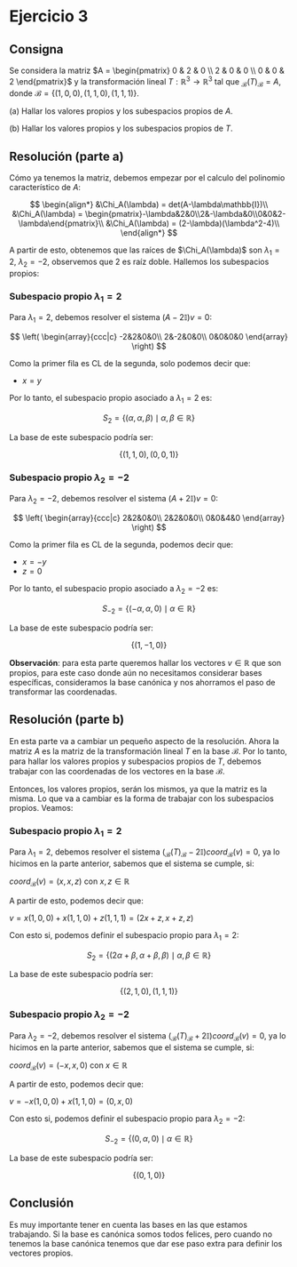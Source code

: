 # Ejercicio 3

## Consigna

Se considera la matriz $A = \begin{pmatrix} 0 & 2 & 0 \\ 2 & 0 & 0 \\ 0 & 0 & 2 \end{pmatrix}$ y la transformación lineal $T: \mathbb{R}^3 \to \mathbb{R}^3$ tal que ${}_{\mathcal{B}}(T)_{\mathcal{B}} = A$, donde $\mathcal{B} = \{(1, 0, 0), (1, 1, 0), (1, 1, 1)\}$.

(a) Hallar los valores propios y los subespacios propios de $A$.

(b) Hallar los valores propios y los subespacios propios de $T$.

## Resolución (parte a)

Cómo ya tenemos la matriz, debemos empezar por el calculo del polinomio característico de $A$:

$$
\begin{align*}
&\Chi_A(\lambda) = det(A-\lambda\mathbb{I})\\
&\Chi_A(\lambda) = \begin{pmatrix}-\lambda&2&0\\2&-\lambda&0\\0&0&2-\lambda\end{pmatrix}\\
&\Chi_A(\lambda) = (2-\lambda)(\lambda^2-4)\\
\end{align*}
$$

A partir de esto, obtenemos que las raíces de $\Chi_A(\lambda)$ son $\lambda_1 = 2$, $\lambda_2 = -2$, observemos que $2$ es raíz doble. Hallemos los subespacios propios:

### Subespacio propio $\lambda_1 = 2$

Para $\lambda_1 = 2$, debemos resolver el sistema $(A-2\mathbb{I})v = 0$:

$$
\left(
\begin{array}{ccc|c}
-2&2&0&0\\
2&-2&0&0\\
0&0&0&0
\end{array}
\right)
$$

Como la primer fila es CL de la segunda, solo podemos decir que:

- $x = y$

Por lo tanto, el subespacio propio asociado a $\lambda_1 = 2$ es:

$$
S_2 = \{(\alpha,\alpha,\beta)\mid \alpha,\beta\in\mathbb{R}\}
$$

La base de este subespacio podría ser:

$$
\{(1,1,0), (0,0,1)\}
$$

### Subespacio propio $\lambda_2 = -2$

Para $\lambda_2 = -2$, debemos resolver el sistema $(A+2\mathbb{I})v = 0$:

$$
\left(
\begin{array}{ccc|c}
2&2&0&0\\
2&2&0&0\\
0&0&4&0
\end{array}
\right)
$$

Como la primer fila es CL de la segunda,  podemos decir que:

- $x = -y$
- $z = 0$

Por lo tanto, el subespacio propio asociado a $\lambda_2 = -2$ es:

$$
S_{-2} = \{(-\alpha,\alpha,0)\mid \alpha\in\mathbb{R}\}
$$

La base de este subespacio podría ser:

$$
\{(1,-1,0)\}
$$

**Observación**: para esta parte queremos hallar los vectores $v\in\mathbb{R}$ que son propios, para este caso donde aún no necesitamos considerar bases específicas, consideramos la base canónica y nos ahorramos el paso de transformar las coordenadas.

## Resolución (parte b)

En esta parte va a cambiar un pequeño aspecto de la resolución. Ahora la matriz $A$ es la matriz de la transformación lineal $T$ en la base $\mathcal{B}$. Por lo tanto, para hallar los valores propios y subespacios propios de $T$, debemos trabajar con las coordenadas de los vectores en la base $\mathcal{B}$.

Entonces, los valores propios, serán los mismos, ya que la matriz es la misma. Lo que va a cambiar es la forma de trabajar con los subespacios propios. Veamos:

### Subespacio propio $\lambda_1 = 2$

Para $\lambda_1 = 2$, debemos resolver el sistema $({}_{\mathcal{B}}(T)_{\mathcal{B}}-2\mathbb{I})coord_{\mathcal{B}}(v) = 0$, ya lo hicimos en la parte anterior, sabemos que el sistema se cumple, si:

$coord_{\mathcal{B}}(v) = (x,x,z)$ con $x,z\in\mathbb{R}$

A partir de esto, podemos decir que:

$v = x(1,0,0) + x(1,1,0) + z(1,1,1) = (2x+z,x+z,z)$

Con esto si, podemos definir el subespacio propio para $\lambda_1 = 2$:

$$
S_2 = \{(2\alpha+\beta,\alpha+\beta,\beta)\mid \alpha,\beta\in\mathbb{R}\}
$$

La base de este subespacio podría ser:

$$
\{(2,1,0), (1,1,1)\}
$$

### Subespacio propio $\lambda_2 = -2$

Para $\lambda_2 = -2$, debemos resolver el sistema $({}_{\mathcal{B}}(T)_{\mathcal{B}}+2\mathbb{I})coord_{\mathcal{B}}(v) = 0$, ya lo hicimos en la parte anterior, sabemos que el sistema se cumple, si:

$coord_{\mathcal{B}}(v) = (-x,x,0)$ con $x\in\mathbb{R}$

A partir de esto, podemos decir que:

$v = -x(1,0,0) + x(1,1,0) = (0,x,0)$

Con esto si, podemos definir el subespacio propio para $\lambda_2 = -2$:

$$
S_{-2} = \{(0,\alpha,0)\mid \alpha\in\mathbb{R}\}
$$

La base de este subespacio podría ser:

$$
\{(0,1,0)\}
$$

## Conclusión

Es muy importante tener en cuenta las bases en las que estamos trabajando. Si la base es canónica somos todos felices, pero cuando no tenemos la base canónica tenemos que dar ese paso extra para definir los vectores propios.